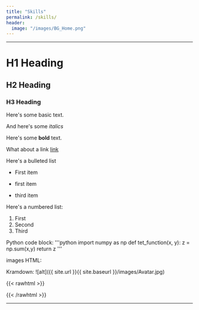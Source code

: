 ```yaml
---
title: "Skills"
permalink: /skills/
header:
  image: "/images/BG_Home.png"
---
```

---
# H1 Heading

## H2 Heading

### H3 Heading

Here's some basic text.

And here's some *italics*

Here's some **bold** text.

What about a link [link](https://github.com/)

Here's a bulleted list
* First item
+ first item
- third item

Here's a numbered list:
1. First
2. Second
3. Third

Python code block:
'''python
    import numpy as np
        def tet_function(x, y):
          z = np.sum(x,y)
          return z
'''

images
HTML:
<img src="{{ site.url }}{{ site.baseurl }}/images/Avatar.jpg" alt="">

Kramdown:
![alt]({{ site.url }}{{ site.baseurl }}/images/Avatar.jpg)

{{< rawhtml >}}
  <p class="speshal-fancy-custom">
    <object data="{{C:/Users/chris/Desktop/thchrischoi.github.io/images/ChoiChristopher_Resume.pdf}}" width="1000" height="1000" type='application/pdf'/>
  </p>
{{< /rawhtml >}}


---
